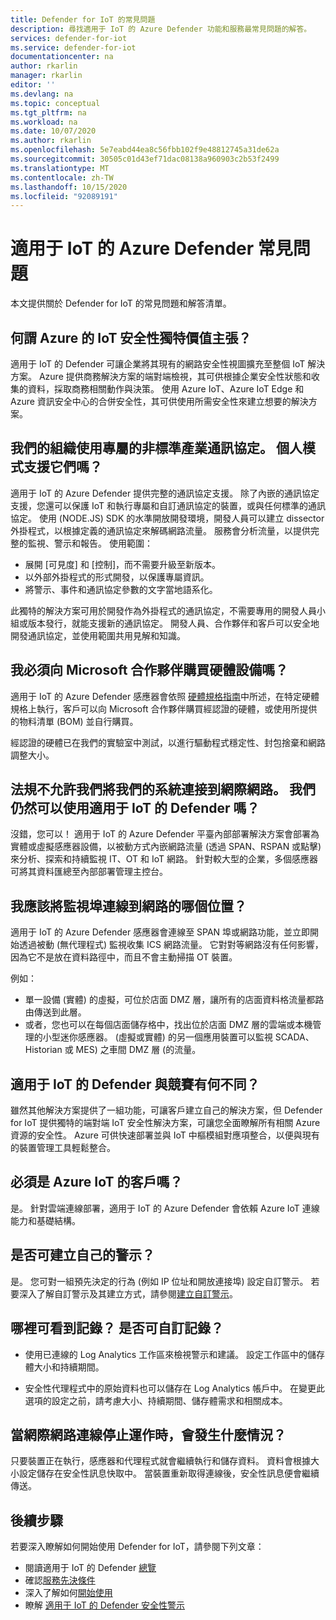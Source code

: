 ```yaml
---
title: Defender for IoT 的常見問題
description: 尋找適用于 IoT 的 Azure Defender 功能和服務最常見問題的解答。
services: defender-for-iot
ms.service: defender-for-iot
documentationcenter: na
author: rkarlin
manager: rkarlin
editor: ''
ms.devlang: na
ms.topic: conceptual
ms.tgt_pltfrm: na
ms.workload: na
ms.date: 10/07/2020
ms.author: rkarlin
ms.openlocfilehash: 5e7eabd44ea8c56fbb102f9e48812745a31de62a
ms.sourcegitcommit: 30505c01d43ef71dac08138a960903c2b53f2499
ms.translationtype: MT
ms.contentlocale: zh-TW
ms.lasthandoff: 10/15/2020
ms.locfileid: "92089191"
---
```

# <a name="azure-defender-for-iot-frequently-asked-questions"></a>適用于 IoT 的 Azure Defender 常見問題

本文提供關於 Defender for IoT 的常見問題和解答清單。

## <a name="what-is-azures-unique-value-proposition-for-iot-security"></a>何謂 Azure 的 IoT 安全性獨特價值主張？

適用于 IoT 的 Defender 可讓企業將其現有的網路安全性視圖擴充至整個 IoT 解決方案。 Azure 提供商務解決方案的端對端檢視，其可供根據企業安全性狀態和收集的資料，採取商務相關動作與決策。 使用 Azure IoT、Azure IoT Edge 和 Azure 資訊安全中心的合併安全性，其可供使用所需安全性來建立想要的解決方案。

## <a name="our-organization-uses-proprietary-non-standard-industrial-protocols-are-they-supported"></a>我們的組織使用專屬的非標準產業通訊協定。 個人模式支援它們嗎？ 

適用于 IoT 的 Azure Defender 提供完整的通訊協定支援。 除了內嵌的通訊協定支援，您還可以保護 IoT 和執行專屬和自訂通訊協定的裝置，或與任何標準的通訊協定。 使用 (NODE.JS) SDK 的水準開放開發環境，開發人員可以建立 dissector 外掛程式，以根據定義的通訊協定來解碼網路流量。 服務會分析流量，以提供完整的監視、警示和報告。 使用範圍：
- 展開 [可見度] 和 [控制]，而不需要升級至新版本。
- 以外部外掛程式的形式開發，以保護專屬資訊。 
- 將警示、事件和通訊協定參數的文字當地語系化。

此獨特的解決方案可用於開發作為外掛程式的通訊協定，不需要專用的開發人員小組或版本發行，就能支援新的通訊協定。 開發人員、合作夥伴和客戶可以安全地開發通訊協定，並使用範圍共用見解和知識。 

## <a name="do-i-have-to-purchase-hardware-appliances-from-microsoft-partners"></a>我必須向 Microsoft 合作夥伴購買硬體設備嗎？
適用于 IoT 的 Azure Defender 感應器會依照 [硬體規格指南](https://aka.ms/AzureDefenderforIoTBareMetalAppliance)中所述，在特定硬體規格上執行，客戶可以向 Microsoft 合作夥伴購買經認證的硬體，或使用所提供的物料清單 (BOM) 並自行購買。 

經認證的硬體已在我們的實驗室中測試，以進行驅動程式穩定性、封包捨棄和網路調整大小。


## <a name="regulation-does-not-allow-us-to-connect-our-system-to-the-internet-can-we-still-utilize-defender-for-iot"></a>法規不允許我們將我們的系統連接到網際網路。 我們仍然可以使用適用于 IoT 的 Defender 嗎？

沒錯，您可以！ 適用于 IoT 的 Azure Defender 平臺內部部署解決方案會部署為實體或虛擬感應器設備，以被動方式內嵌網路流量 (透過 SPAN、RSPAN 或點擊) 來分析、探索和持續監視 IT、OT 和 IoT 網路。 針對較大型的企業，多個感應器可將其資料匯總至內部部署管理主控台。

## <a name="where-in-the-network-should-i-connect-monitoring-ports"></a>我應該將監視埠連線到網路的哪個位置？

適用于 IoT 的 Azure Defender 感應器會連線至 SPAN 埠或網路功能，並立即開始透過被動 (無代理程式) 監視收集 ICS 網路流量。 它對對等網路沒有任何影響，因為它不是放在資料路徑中，而且不會主動掃描 OT 裝置。

例如：
- 單一設備 (實體) 的虛擬，可位於店面 DMZ 層，讓所有的店面資料格流量都路由傳送到此層。
- 或者，您也可以在每個店面儲存格中，找出位於店面 DMZ 層的雲端或本機管理的小型迷你感應器。  (虛擬或實體) 的另一個應用裝置可以監視 SCADA、Historian 或 MES) 之車間 DMZ 層 (的流量。

## <a name="how-does-defender-for-iot-compare-to-the-competition"></a>適用于 IoT 的 Defender 與競賽有何不同？

雖然其他解決方案提供了一組功能，可讓客戶建立自己的解決方案，但 Defender for IoT 提供獨特的端對端 IoT 安全性解決方案，可讓您全面瞭解所有相關 Azure 資源的安全性。 Azure 可供快速部署並與 IoT 中樞模組對應項整合，以便與現有的裝置管理工具輕鬆整合。


## <a name="do-i-have-to-be-an-azure-iot-customer"></a>必須是 Azure IoT 的客戶嗎？

是。 針對雲端連線部署，適用于 IoT 的 Azure Defender 會依賴 Azure IoT 連線能力和基礎結構。
## <a name="can-i-create-my-own-alerts"></a>是否可建立自己的警示？

是。 您可對一組預先決定的行為 (例如 IP 位址和開放連接埠) 設定自訂警示。 若要深入了解自訂警示及其建立方式，請參閱[建立自訂警示](quickstart-create-custom-alerts.md)。

## <a name="where-can-i-see-logs-can-i-customize-logs"></a>哪裡可看到記錄？ 是否可自訂記錄？

- 使用已連線的 Log Analytics 工作區來檢視警示和建議。 設定工作區中的儲存體大小和持續期間。

- 安全性代理程式中的原始資料也可以儲存在 Log Analytics 帳戶中。 在變更此選項的設定之前，請考慮大小、持續期間、儲存體需求和相關成本。



## <a name="what-happens-when-the-internet-connection-stops-working"></a>當網際網路連線停止運作時，會發生什麼情況？

只要裝置正在執行，感應器和代理程式就會繼續執行和儲存資料。 資料會根據大小設定儲存在安全性訊息快取中。 當裝置重新取得連線後，安全性訊息便會繼續傳送。





## <a name="next-steps"></a>後續步驟

若要深入瞭解如何開始使用 Defender for IoT，請參閱下列文章：

- 閱讀適用于 IoT 的 Defender [總覽](overview.md)
- 確認[服務先決條件](service-prerequisites.md)
- 深入了解如何[開始使用](getting-started.md)
- 瞭解 [適用于 IoT 的 Defender 安全性警示](concept-security-alerts.md)

